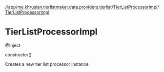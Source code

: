 //[app](../../../index.md)/[me.khruslan.tierlistmaker.data.providers.tierlist](../index.md)/[TierListProcessorImpl](index.md)/[TierListProcessorImpl](-tier-list-processor-impl.md)

# TierListProcessorImpl

@Inject 

constructor()

Creates a new tier list processor instance.
